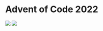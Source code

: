 # Advent of Code 2022
![](https://img.shields.io/badge/days%20completed-3-red)
![](https://img.shields.io/badge/stars%20⭐-6-yellow)
